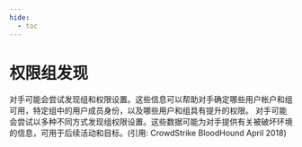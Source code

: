 ```yaml
---
hide:
  - toc
---
```


# 权限组发现

对手可能会尝试发现组和权限设置。这些信息可以帮助对手确定哪些用户帐户和组可用，特定组中的用户成员身份，以及哪些用户和组具有提升的权限。  对手可能会尝试以多种不同方式发现组权限设置。这些数据可能为对手提供有关被破坏环境的信息，可用于后续活动和目标。(引用: CrowdStrike BloodHound April 2018)
